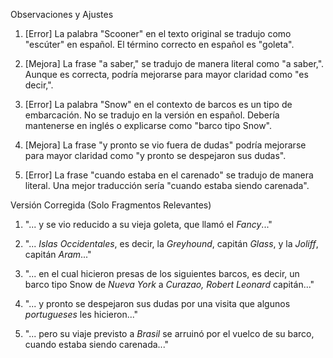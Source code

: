 Observaciones y Ajustes

1. [Error] La palabra "Scooner" en el texto original se tradujo como "escúter" en español. El término correcto en español es "goleta".

2. [Mejora] La frase "a saber," se tradujo de manera literal como "a saber,". Aunque es correcta, podría mejorarse para mayor claridad como "es decir,".

3. [Error] La palabra "Snow" en el contexto de barcos es un tipo de embarcación. No se tradujo en la versión en español. Debería mantenerse en inglés o explicarse como "barco tipo Snow".

4. [Mejora] La frase "y pronto se vio fuera de dudas" podría mejorarse para mayor claridad como "y pronto se despejaron sus dudas".

5. [Error] La frase "cuando estaba en el carenado" se tradujo de manera literal. Una mejor traducción sería "cuando estaba siendo carenada".

Versión Corregida (Solo Fragmentos Relevantes)

1. "... y se vio reducido a su vieja goleta, que llamó el *Fancy*..."

2. "... *Islas Occidentales*, es decir, la *Greyhound*, capitán *Glass*, y la *Joliff*, capitán *Aram*..."

3. "... en el cual hicieron presas de los siguientes barcos, es decir, un barco tipo Snow de *Nueva York* a *Curazao, Robert Leonard* capitán..."

4. "... y pronto se despejaron sus dudas por una visita que algunos *portugueses* les hicieron..."

5. "... pero su viaje previsto a *Brasil* se arruinó por el vuelco de su barco, cuando estaba siendo carenada..."